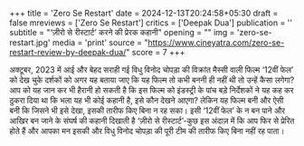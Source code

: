 +++
title = 'Zero Se Restart'
date = 2024-12-13T20:24:58+05:30
draft = false
mreviews = ['Zero Se Restart']
critics = ['Deepak Dua']
publication = ''
subtitle = "‘ज़ीरो से रीस्टार्ट’ करने की प्रेरक कहानी"
opening = ""
img = 'zero-se-restart.jpg'
media = 'print'
source = "https://www.cineyatra.com/zero-se-restart-review-by-deepak-dua/"
score = 7
+++

अक्टूबर, 2023 में आई और बेहद सराही गई विधु विनोद चोपड़ा की विक्रांत मैस्सी वाली फिल्म ‘12वीं फेल’ को देख चुके दर्शकों को अगर यह बताया जाए कि यह फिल्म तो कभी बननी ही नहीं थी तो उन्हें कैसा लगेगा? आप को यह जान कर भी हैरानी हो सकती है कि इस फिल्म को इंडस्ट्री के पांच बड़े निर्देशकों ने यह कह कर ठुकरा दिया था कि भला यह भी कोई कहानी है, इसे कौन देखने आएगा? लेकिन यह फिल्म बनी और ऐसी बनी कि जिसने भी इसे देखा, इसकी तारीफ किए बिना न रह सका। इसी ‘12वीं फेल’ के न बन पाने और आखिर बन जाने के संघर्ष की कहानी दिखाती है ‘ज़ीरो से रीस्टार्ट’-कुछ इस अंदाज़ में कि आप फिर से प्रेरित होते हैं और आपका मन इसकी और विधु विनोद चोपड़ा की पूरी टीम की तारीफ किए बिना नहीं रह पाता।
